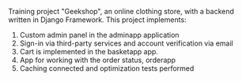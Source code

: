 Training project "Geekshop", an online clothing store, with a backend written in Django Framework.
This project implements:
1) Custom admin panel in the adminapp application
2) Sign-in via third-party services and account verification via email
3) Cart is implemented in the basketapp app.
4) App for working with the order status, orderapp
5) Caching connected and optimization tests performed
